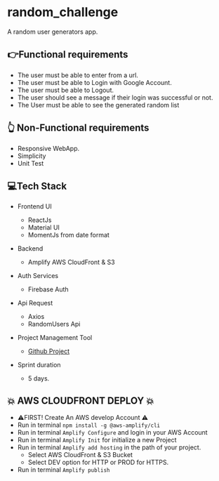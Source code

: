 # random_challenge
A random user generators app.

## :point_right:Functional requirements
- The user must be able to enter from a url.
- The user must be able to Login with Google Account.
- The user must be able to Logout.
- The user should see a message if their login was successful or not.
- The User must be able to see the generated random list


## :point_up_2: Non-Functional requirements
- Responsive WebApp.
- Simplicity
- Unit Test

## :computer:Tech Stack
- Frontend UI
    - ReactJs
    - Material UI
    - MomentJs from date format

- Backend
    - Amplify AWS CloudFront & S3

- Auth Services
    - Firebase Auth

- Api Request
    - Axios
    - RandomUsers Api

- Project Management Tool
    -  [Github Project](https://github.com/betanyeli/random_challenge)

- Sprint duration
    - 5 days.

## :collision: AWS CLOUDFRONT DEPLOY :collision:
- :warning:FIRST! Create An AWS develop Account :warning:
- Run in terminal `npm install -g @aws-amplify/cli`
- Run in terminal `Amplify Configure` and login in your AWS Account
- Run in terminal `Amplify Init` for initialize a new Project
- Run  in terminal `Amplify add hosting` in the path of your project.
    - Select AWS CloudFront & S3 Bucket
    - Select DEV option for HTTP or PROD for HTTPS.
- Run in terminal `Amplify publish` 